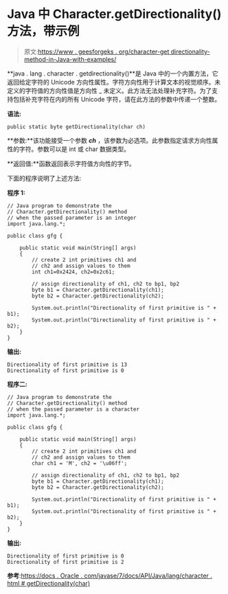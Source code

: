 # Java 中 Character.getDirectionality()方法，带示例

> 原文:[https://www . geesforgeks . org/character-get directionality-method-in-Java-with-examples/](https://www.geeksforgeeks.org/character-getdirectionality-method-in-java-with-examples/)

**java . lang . character . getdirectionality()**是 Java 中的一个内置方法，它返回给定字符的 Unicode 方向性属性。字符方向性用于计算文本的视觉顺序。未定义的字符值的方向性值是方向性 _ 未定义。此方法无法处理补充字符。为了支持包括补充字符在内的所有 Unicode 字符，请在此方法的参数中传递一个整数。

**语法:**

```
public static byte getDirectionality(char ch)
```

**参数:**该功能接受一个参数 ***ch*** ，该参数为必选项。此参数指定请求方向性属性的字符。参数可以是 int 或 char 数据类型。

**返回值:**函数返回表示字符值方向性的字节。

下面的程序说明了上述方法:

**程序 1:**

```
// Java program to demonstrate the
// Character.getDirectionality() method
// when the passed parameter is an integer
import java.lang.*;

public class gfg {

    public static void main(String[] args)
    {
        // create 2 int primitives ch1 and
        // ch2 and assign values to them
        int ch1=0x2424, ch2=0x2c61;

        // assign directionality of ch1, ch2 to bp1, bp2
        byte b1 = Character.getDirectionality(ch1);
        byte b2 = Character.getDirectionality(ch2);

        System.out.println("Directionality of first primitive is " + b1);
        System.out.println("Directionality of first primitive is " + b2);
    }
}
```

**输出:**

```
Directionality of first primitive is 13
Directionality of first primitive is 0

```

**程序二:**

```
// Java program to demonstrate the
// Character.getDirectionality() method
// when the passed parameter is a character
import java.lang.*;

public class gfg {

    public static void main(String[] args)
    {
        // create 2 int primitives ch1 and
        // ch2 and assign values to them
        char ch1 = 'M', ch2 = '\u06ff';

        // assign directionality of ch1, ch2 to bp1, bp2
        byte b1 = Character.getDirectionality(ch1);
        byte b2 = Character.getDirectionality(ch2);

        System.out.println("Directionality of first primitive is " + b1);
        System.out.println("Directionality of first primitive is " + b2);
    }
}
```

**输出:**

```
Directionality of first primitive is 0
Directionality of first primitive is 2

```

**参考**:[https://docs . Oracle . com/javase/7/docs/API/Java/lang/character . html # getDirectionality(char)](https://docs.oracle.com/javase/7/docs/api/java/lang/Character.html#getDirectionality(char))